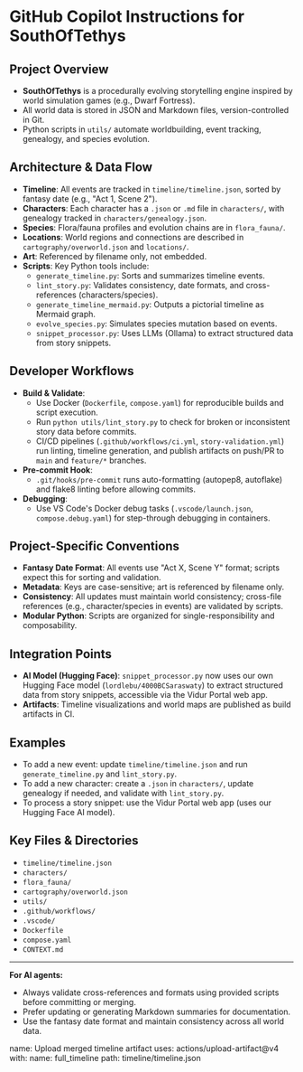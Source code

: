 # GitHub Copilot Instructions for SouthOfTethys

## Project Overview
- **SouthOfTethys** is a procedurally evolving storytelling engine inspired by world simulation games (e.g., Dwarf Fortress).
- All world data is stored in JSON and Markdown files, version-controlled in Git.
- Python scripts in `utils/` automate worldbuilding, event tracking, genealogy, and species evolution.

## Architecture & Data Flow
- **Timeline**: All events are tracked in `timeline/timeline.json`, sorted by fantasy date (e.g., "Act 1, Scene 2").
- **Characters**: Each character has a `.json` or `.md` file in `characters/`, with genealogy tracked in `characters/genealogy.json`.
- **Species**: Flora/fauna profiles and evolution chains are in `flora_fauna/`.
- **Locations**: World regions and connections are described in `cartography/overworld.json` and `locations/`.
- **Art**: Referenced by filename only, not embedded.
- **Scripts**: Key Python tools include:
  - `generate_timeline.py`: Sorts and summarizes timeline events.
  - `lint_story.py`: Validates consistency, date formats, and cross-references (characters/species).
  - `generate_timeline_mermaid.py`: Outputs a pictorial timeline as Mermaid graph.
  - `evolve_species.py`: Simulates species mutation based on events.
  - `snippet_processor.py`: Uses LLMs (Ollama) to extract structured data from story snippets.

## Developer Workflows
- **Build & Validate**:
  - Use Docker (`Dockerfile`, `compose.yaml`) for reproducible builds and script execution.
  - Run `python utils/lint_story.py` to check for broken or inconsistent story data before commits.
  - CI/CD pipelines (`.github/workflows/ci.yml`, `story-validation.yml`) run linting, timeline generation, and publish artifacts on push/PR to `main` and `feature/*` branches.
- **Pre-commit Hook**:
  - `.git/hooks/pre-commit` runs auto-formatting (autopep8, autoflake) and flake8 linting before allowing commits.
- **Debugging**:
  - Use VS Code's Docker debug tasks (`.vscode/launch.json`, `compose.debug.yaml`) for step-through debugging in containers.

## Project-Specific Conventions
- **Fantasy Date Format**: All events use "Act X, Scene Y" format; scripts expect this for sorting and validation.
- **Metadata**: Keys are case-sensitive; art is referenced by filename only.
- **Consistency**: All updates must maintain world consistency; cross-file references (e.g., character/species in events) are validated by scripts.
- **Modular Python**: Scripts are organized for single-responsibility and composability.

## Integration Points
- **AI Model (Hugging Face)**: `snippet_processor.py` now uses our own Hugging Face model (`lordlebu/4000BCSaraswaty`) to extract structured data from story snippets, accessible via the Vidur Portal web app.
- **Artifacts**: Timeline visualizations and world maps are published as build artifacts in CI.

## Examples
- To add a new event: update `timeline/timeline.json` and run `generate_timeline.py` and `lint_story.py`.
- To add a new character: create a `.json` in `characters/`, update genealogy if needed, and validate with `lint_story.py`.
- To process a story snippet: use the Vidur Portal web app (uses our Hugging Face AI model).

## Key Files & Directories
- `timeline/timeline.json`
- `characters/`
- `flora_fauna/`
- `cartography/overworld.json`
- `utils/`
- `.github/workflows/`
- `.vscode/`
- `Dockerfile`
- `compose.yaml`
- `CONTEXT.md`
---
**For AI agents:**
- Always validate cross-references and formats using provided scripts before committing or merging.
- Prefer updating or generating Markdown summaries for documentation.
- Use the fantasy date format and maintain consistency across all world data.

name: Upload merged timeline artifact
uses: actions/upload-artifact@v4
with:
  name: full_timeline
  path: timeline/timeline.json
